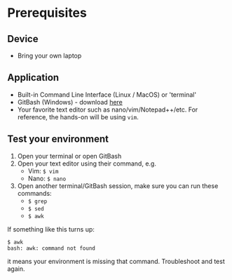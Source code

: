 # Prerequisites

## Device
- Bring your own laptop

## Application
- Built-in Command Line Interface (Linux / MacOS) or 'terminal'
- GitBash (Windows) - download [here](https://gitforwindows.org/)
- Your favorite text editor such as nano/vim/Notepad++/etc. For reference, the hands-on will be using `vim`.

## Test your environment
1. Open your terminal or open GitBash
2. Open your text editor using their command, e.g.
    - Vim: `$ vim`
    - Nano: `$ nano`
3. Open another terminal/GitBash session, make sure you can run these commands:
    - `$ grep`
    - `$ sed`
    - `$ awk`

If something like this turns up:

```shell
$ awk
bash: awk: command not found
```
it means your environment is missing that command. Troubleshoot and test again.